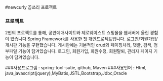 <p>#newcurly 꼽쓰리 프로젝트<p>
  <h3>프로젝트</h3>
2번의 프로젝트를 통해, 공연예매사이트와 제로웨이스트 쇼핑몰을 웹서버에 올린 경험이 있습니다
Spring Framework를 사용한 첫 개인프로젝트입니다.
로그인/회원가입/ 게시판 기능을 구현했습니다. 
게시판에는 기본적인 crud와 페이징처리, 댓글, 검색, 첨부파일 기능이 담겨있습니다.
로그인, 회원가입, 회원수정, 회원탈퇴, 관리자 페이지 기능이 담겨있습니다. 

###사용프로그램 : spring-tool-sutie, github, Maven
###사용언어 : Html, java,javascript(jquery),MyBatis,JSTL,Bootstrap,Jdbc,Oracle


